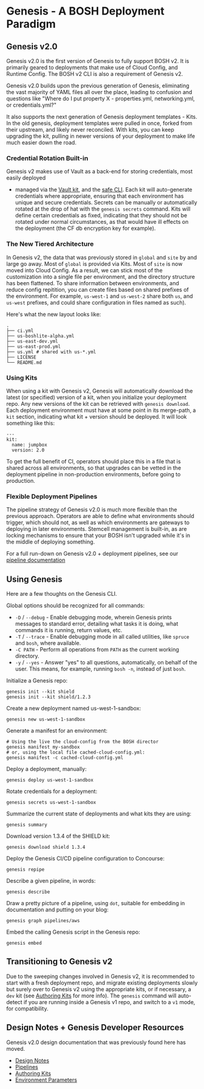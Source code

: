 Genesis - A BOSH Deployment Paradigm
==================================

## Genesis v2.0

Genesis v2.0 is the first version of Genesis to fully support BOSH v2. It is primarily geared
to deployments that make use of Cloud Config, and Runtime Config. The BOSH v2 CLI is also a
requirement of Genesis v2.

Genesis v2.0 builds upon the previous generation of Genesis, eliminating
the vast majority of YAML files all over the place, leading to confusion and
questions like "Where do I put property X - properties.yml, networking.yml, or credentials.yml?"

It also supports the next generation of Genesis deployment templates - Kits.
In the old genesis, deployment templates were pulled in once, forked from their upstream,
and likely never reconciled. With kits, you can keep upgrading the kit, pulling in
newer versions of your deployment to make life much easier down the road.

### Credential Rotation Built-in

Genesis v2 makes use of Vault as a back-end for storing credentials, most easily deployed
+ managed via the [Vault kit](https://github.com/genesis-community/vault-genesis-kit), and
the [safe CLI](https://github.com/starkandwayne/safe). Each kit will auto-generate credentials
where appropriate, ensuring that each environment has unique and secure credentials. Secrets
can be manually or automatically rotated at the drop of hat with the `genesis secrets` command.
Kits will define certain credentials as fixed, indicating that they should not be rotated
under normal circumstances, as that would have ill effects on the deployment (the CF db encryption
key for example). 

### The New Tiered Architecture

In Genesis v2, the data that was previously stored in `global` and `site` by and large go away.
Most of `global` is provided via Kits. Most of `site` is now moved into Cloud Config. As a result,
we can stick most of the customization into a single file per environment, and the directory
structure has been flattened. To share information between environments, and reduce config repitition,
you can create files based on shared prefixes of the environment. For example, `us-west-1` and `us-west-2`
share both `us`, and `us-west` prefixes, and could share configuration in files named as such).

Here's what the new layout looks like:

```
.
├── ci.yml
├── us-boshlite-alpha.yml
├── us-east-dev.yml
├── us-east-prod.yml
├── us.yml # shared with us-*.yml
├── LICENSE
└── README.md
```

### Using Kits

When using a kit with Genesis v2, Genesis will automatically download the latest (or
specified) version of a kit, when you initialize your deployment repo. Any new
versions of the kit can be retrieved with `genesis download`. Each deployment environment
must have at some point in its merge-path, a `kit` section, indicating what kit + version
should be deployed. It will look something like this:

```
---
kit:
  name: jumpbox
  version: 2.0
```
To get the full benefit of CI, operators should place this in a file
that is shared across all environments, so that upgrades can be vetted in the deployment pipeline
in non-production environments, before going to production.

### Flexible Deployment Pipelines

The pipeline strategy of Genesis v2.0 is much more flexible than the previous approach. Operators
are able to define what environments should trigger, which should not, as well as which environments
are gateways to deploying in later environments. Stemcell management is built-in, as are locking
mechanisms to ensure that your BOSH isn't upgraded while it's in the middle of deploying something.

For a full run-down on Genesis v2.0 + deployment pipelines, see our [pipeline documentation](docs/PIPELINES.md)

## Using Genesis

Here are a few thoughts on the Genesis CLI.

Global options should be recognized for all commands:

  - `-D` / `--debug` - Enable debugging mode, wherein Genesis
    prints messages to standard error, detailing what tasks it is
    doing, what commands it is running, return values, etc.
  - `-T` / `--trace` - Enable debugging mode in all called
    utilities, like `spruce` and `bosh`, where available.
  - `-C PATH` - Perform all operations from `PATH` as the current
    working directory.
  - `-y` / `--yes` - Answer "yes" to all questions, automatically,
    on behalf of the user.  This means, for example, running `bosh
    -n`, instead of just `bosh`.

Initialize a Genesis repo:

```
genesis init --kit shield
genesis init --kit shield/1.2.3
```

Create a new deployment named us-west-1-sandbox:

```
genesis new us-west-1-sandbox
```

Generate a manifest for an environment:

```
# Using the live the cloud-config from the BOSH director
genesis manifest my-sandbox
# or, using the local file cached-cloud-config.yml:
genesis manifest -c cached-cloud-config.yml
```

Deploy a deployment, manually:

```
genesis deploy us-west-1-sandbox
```

Rotate credentials for a deployment:

```
genesis secrets us-west-1-sandbox
```

Summarize the current state of deployments and what kits they are
using:

```
genesis summary
```

Download version 1.3.4 of the SHIELD kit:

```
genesis download shield 1.3.4
```

Deploy the Genesis CI/CD pipeline configuration to Concourse:

```
genesis repipe
```

Describe a given pipeline, in words:

```
genesis describe
```

Draw a pretty picture of a pipeline, using `dot`, suitable for
embedding in documentation and putting on your blog:

```
genesis graph pipelines/aws
```

Embed the calling Genesis script in the Genesis repo:

```
genesis embed
```

## Transitioning to Genesis v2

Due to the sweeping changes involved in Genesis v2, it is recommended to start
with a fresh deployment repo, and migrate existing deployments slowly but surely
over to Genesis v2 using the appropriate kits, or if necessary, a `dev` kit (see
[Authoring Kits](docs/AUTHORING-KITS.md) for more info). The `genesis` command will
auto-detect if you are running inside a Genesis v1 repo, and switch to a `v1` mode,
for compatibility.

## Design Notes + Genesis Developer Resources

Genesis v2.0 design documentation that was previously found here has moved.

  - [Design Notes](docs/DESIGN.md)
  - [Pipelines](docs/PIPELINES.md)
  - [Authoring Kits](docs/AUTHORING-KITS.md)
  - [Environment Parameters](docs/PARAMS.md)
